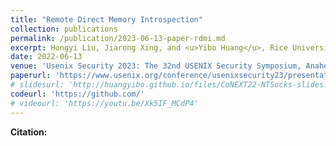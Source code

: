 ```yaml
---
title: "Remote Direct Memory Introspection"
collection: publications
permalink: /publication/2023-06-13-paper-rdmi.md
excerpt: Hongyi Liu, Jiarong Xing, and <u>Yibo Huang</u>, Rice University; Danyang Zhuo, Duke University; Srinivas Devadas, Massachusetts Institute of Technology; Ang Chen, Rice University.
date: 2022-06-13
venue: 'Usenix Security 2023: The 32nd USENIX Security Symposium, Anaheim, CA, USA, August 9–11, 2023'
paperurl: 'https://www.usenix.org/conference/usenixsecurity23/presentation/liu-hongyi'
# slidesurl: 'http://huangyibo.github.io/files/CoNEXT22-NTSocks-slides.pdf'
codeurl: 'https://github.com/'
# videourl: 'https://youtu.be/Xk5IF_MCdP4'
---
```


**Citation:**

```bib
```


 <!-- [Download paper here](http://huangyibo.github.io/files/ntsocks-conext-2022.pdf) -->
